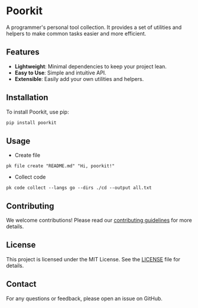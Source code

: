 # Poorkit

A programmer's personal tool collection. It provides a set of utilities and helpers to make common tasks easier and more efficient.

## Features

- **Lightweight**: Minimal dependencies to keep your project lean.
- **Easy to Use**: Simple and intuitive API.
- **Extensible**: Easily add your own utilities and helpers.

## Installation

To install Poorkit, use pip:

```bash
pip install poorkit
```

## Usage

- Create file

```shell
pk file create "README.md" "Hi, poorkit!"
```

- Collect code

```shell
pk code collect --langs go --dirs ./cd --output all.txt
```

## Contributing

We welcome contributions! Please read our [contributing guidelines](CONTRIBUTING.md) for more details.

## License

This project is licensed under the MIT License. See the [LICENSE](LICENSE) file for details.

## Contact

For any questions or feedback, please open an issue on GitHub.
